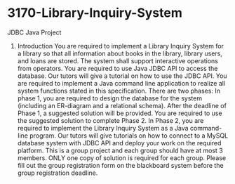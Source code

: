 # 3170-Library-Inquiry-System
JDBC Java Project
1. Introduction
You are required to implement a Library Inquiry System for a library so that all information about books in
the library, library users, and loans are stored. The system shall support interactive operations from
operators. You are required to use Java JDBC API to access the database. Our tutors will give a tutorial on
how to use the JDBC API. You are required to implement a Java command line application to realize all
system functions stated in this specification. There are two phases:
In phase 1, you are required to design the database for the system (including an ER-diagram and a
relational schema). After the deadline of Phase 1, a suggested solution will be provided. You are required
to use the suggested solution to complete Phase 2.
In Phase 2, you are required to implement the Library Inquiry System as a Java command-line program. Our tutors will give tutorials on how to connect to a MySQL database system with JDBC API and deploy
your work on the required platform. This is a group project and each group should have at most 3 members. ONLY one copy of solution is
required for each group. Please fill out the group registration form on the blackboard system before the
group registration deadline.
